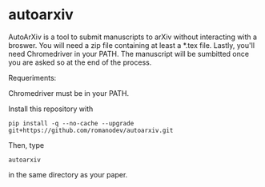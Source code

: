 # autoarxiv

AutoArXiv is a tool to submit manuscripts to arXiv without interacting with a broswer. You will need a zip file containing at least a *.tex file. Lastly, you'll need Chromedriver in your PATH. The manuscript will be sumbitted once you are asked so at the end of the process. 


Requeriments:

Chromedriver must be in your PATH.

Install this repository with
```console
pip install -q --no-cache --upgrade git+https://github.com/romanodev/autoarxiv.git 
```
  
Then, type 
```console
autoarxiv 
```

in the same directory as your paper.
